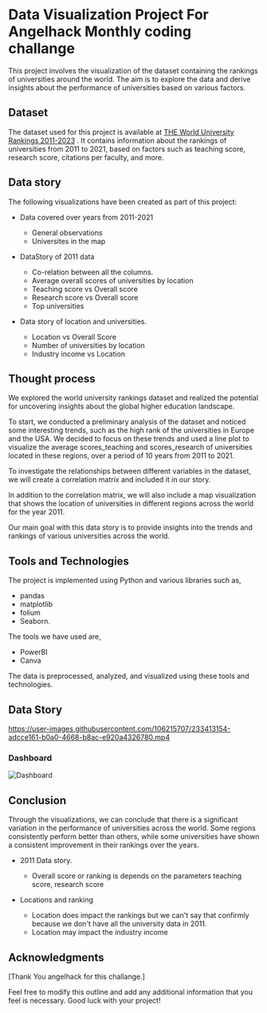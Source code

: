 # Data Visualization Project For Angelhack Monthly coding challange

This project involves the visualization of the dataset containing the rankings of universities around the world. The aim is to explore the data and derive insights about the performance of universities based on various factors.

## Dataset

The dataset used for this project is available at [THE World University Rankings 2011-2023](https://www.kaggle.com/datasets/r1chardson/the-world-university-rankings-2011-2023) . It contains information about the rankings of universities from 2011 to 2021, based on factors such as teaching score, research score, citations per faculty, and more.


## Data story
The following visualizations have been created as part of this project:

- Data covered over years from 2011-2021
  - General observations
  - Universites in the map
 
 
- DataStory of 2011 data
  - Co-relation between all the columns.
  - Average overall scores of universities by location
  - Teaching score vs Overall score
  - Research score vs Overall score
  - Top universities
 
- Data story of location and universities.
  - Location vs Overall Score
  - Number of universities by location
  - Industry income vs Location
 
## Thought process

We explored the world university rankings dataset and realized the potential for uncovering insights about the global higher education landscape.

To start, we conducted a preliminary analysis of the dataset and noticed some interesting trends, such as the high rank of the universities in Europe and the USA. We decided to focus on these trends and used a line plot to visualize the average scores_teaching and scores_research of universities located in these regions, over a period of 10 years from 2011 to 2021.

To investigate the relationships between different variables in the dataset, we will create a correlation matrix and included it in our story.

In addition to the correlation matrix, we will also include a map visualization that shows the location of universities in different regions across the world for the year 2011.

Our main goal with this data story is to provide insights into the trends and rankings of various universities across the world.


## Tools and Technologies

The project is implemented using Python and various libraries such as,

 - pandas 
 - matplotlib
 - folium
 - Seaborn. 
 
The tools we have used are,

 - PowerBI
 - Canva
 
 The data is preprocessed, analyzed, and visualized using these tools and technologies.
 
## Data Story

https://user-images.githubusercontent.com/106215707/233413154-adcce161-b0a0-4668-b8ac-e920a4326780.mp4

### Dashboard

![Dashboard](https://user-images.githubusercontent.com/106215707/233413610-93677ebe-de4a-4071-8ee1-c7ec0a1c203d.png)


## Conclusion

Through the visualizations, we can conclude that there is a significant variation in the performance of universities across the world. Some regions consistently perform better than others, while some universities have shown a consistent improvement in their rankings over the years.

- 2011 Data story.
  - Overall score or ranking is depends on the parameters teaching score, research score

- Locations and ranking
  - Location does impact the rankings but we can't say that confirmly because we don't have all the university data in 2011.
  - Location may impact the industry income




## Acknowledgments

[Thank You angelhack for this challange.]

Feel free to modify this outline and add any additional information that you feel is necessary. Good luck with your project!
